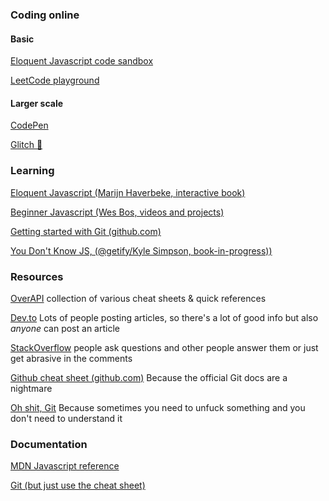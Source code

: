 ### Coding online

#### Basic

[Eloquent Javascript code sandbox](https://eloquentjavascript.net/code/)

[LeetCode playground](https://leetcode.com/playground/new/empty)

#### Larger scale

[CodePen](https://codepen.io/)

[Glitch 🎏](https://glitch.com/)

### Learning

[Eloquent Javascript (Marijn Haverbeke, interactive book)](https://eloquentjavascript.net/)

[Beginner Javascript (Wes Bos, videos and projects)](https://beginnerjavascript.com/)

[Getting started with Git (github.com)](https://docs.github.com/en/get-started)

[You Don't Know JS, (@getify/Kyle Simpson, book-in-progress))](https://github.com/getify/You-Dont-Know-JS)

### Resources 

[OverAPI](https://overapi.com/)
collection of various cheat sheets & quick references

[Dev.to](https://dev.to/)
Lots of people posting articles, so there's a lot of good info but also *anyone* can post an article

[StackOverflow](https://stackoverflow.com/)
people ask questions and other people answer them or just get abrasive in the comments

[Github cheat sheet (github.com)](https://training.github.com/downloads/github-git-cheat-sheet/)
Because the official Git docs are a nightmare

[Oh shit, Git](https://ohshitgit.com/)
Because sometimes you need to unfuck something and you don't need to understand it

### Documentation

[MDN Javascript reference](https://developer.mozilla.org/en-US/docs/Web/JavaScript/Reference)

[Git (but just use the cheat sheet)](https://git-scm.com/docs)